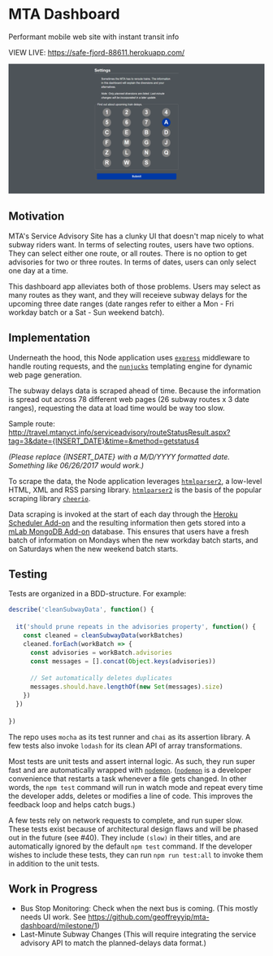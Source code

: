 # MTA Dashboard

Performant mobile web site with instant transit info

VIEW LIVE: https://safe-fjord-88611.herokuapp.com/

![preview](./demo.gif)

## Motivation

MTA's Service Advisory Site has a clunky UI that doesn't map nicely to what subway riders want. In terms of selecting routes, users have two options. They can select either one route, or all routes. There is no option to get advisories for two or three routes. In terms of dates, users can only select one day at a time.

This dashboard app alleviates both of those problems. Users may select as many routes as they want, and they will receieve subway delays for the upcoming three date ranges (date ranges refer to either a Mon - Fri workday batch or a Sat - Sun weekend batch).

## Implementation

Underneath the hood, this Node application uses [`express`](https://github.com/expressjs/express) middleware to handle routing requests, and the [`nunjucks`](https://github.com/mozilla/nunjucks) templating engine for dynamic web page generation. 

The subway delays data is scraped ahead of time. Because the information is spread out across 78 different web pages (26 subway routes x 3 date ranges), requesting the data at load time would be way too slow.

Sample route: http://travel.mtanyct.info/serviceadvisory/routeStatusResult.aspx?tag=3&date={INSERT_DATE}&time=&method=getstatus4

*(Please replace {INSERT_DATE} with a M/D/YYYY formatted date. Something like 06/26/2017 would work.)*

To scrape the data, the Node application leverages [`htmlparser2`](https://github.com/fb55/htmlparser2), a low-level HTML, XML and RSS parsing library. [`htmlparser2`](https://github.com/fb55/htmlparser2) is the basis of the popular scraping library [`cheerio`](https://github.com/cheeriojs/cheerio).

Data scraping is invoked at the start of each day through the [Heroku Scheduler Add-on](https://devcenter.heroku.com/articles/scheduler) and the resulting information then gets stored into a [mLab MongoDB Add-on](https://elements.heroku.com/addons/mongolab) database.  This ensures that users have a fresh batch of information on Mondays when the new workday batch starts, and on Saturdays when the new weekend batch starts. 

## Testing

Tests are organized in a BDD-structure. For example:

```javascript
describe('cleanSubwayData', function() {

  it('should prune repeats in the advisories property', function() {
    const cleaned = cleanSubwayData(workBatches)
    cleaned.forEach(workBatch => {
      const advisories = workBatch.advisories
      const messages = [].concat(Object.keys(advisories))

      // Set automatically deletes duplicates
      messages.should.have.lengthOf(new Set(messages).size)
    })
  })
  
})
```

The repo uses `mocha` as its test runner and `chai` as its assertion library. A few tests also invoke `lodash` for its clean API of array transformations.

Most tests are unit tests and assert internal logic. As such, they run super fast and are automatically wrapped with [`nodemon`](https://github.com/remy/nodemon). ([`nodemon`](https://github.com/remy/nodemon) is a developer convenience that restarts a task whenever a file gets changed. In other words, the `npm test` command will run in watch mode and repeat every time the developer adds, deletes or modifies a line of code. This improves the feedback loop and helps catch bugs.)

A few tests rely on network requests to complete, and run super slow. These tests exist because of architectural design flaws and will be phased out in the future (see #40). They include `(slow)` in their titles, and are automatically ignored by the default `npm test` command. If the developer wishes to include these tests, they can run `npm run test:all` to invoke them in addition to the unit tests.

## Work in Progress

* Bus Stop Monitoring: Check when the next bus is coming. (This mostly needs UI work. See https://github.com/geoffreyyip/mta-dashboard/milestone/1)
* Last-Minute Subway Changes (This will require integrating the service advisory API to match the planned-delays data format.)
